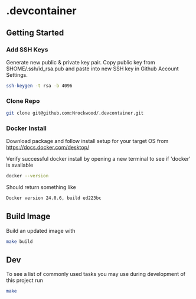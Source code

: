 # .devcontainer

## Getting Started

### Add SSH Keys
Generate new public & private key pair. Copy public key from $HOME/.ssh/id_rsa.pub and paste into new SSH key in Github Account Settings.
```bash
ssh-keygen -t rsa -b 4096
```

### Clone Repo
```bash
git clone git@github.com:Nrockwood/.devcontainer.git
```

### Docker Install
Download package and follow install setup for your target OS from https://docs.docker.com/desktop/

Verify successful docker install by opening a new terminal to see if 'docker' is available
```bash
docker --version
```
Should return something like
```bash
Docker version 24.0.6, build ed223bc
```

## Build Image
Build an updated image with
```bash
make build
```

## Dev
To see a list of commonly used tasks you may use during development of this project run
```bash
make
```